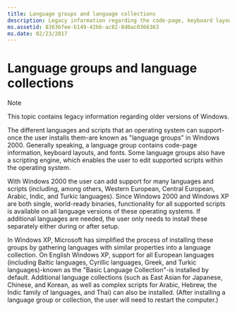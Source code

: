 ```yaml
---
title: Language groups and language collections
description: Legacy information regarding the code-page, keyboard layouts, and fonts on the older versions of Windows.
ms.assetid: 83636fee-b149-42bb-ac82-8d0ac0366363
ms.date: 02/23/2017
---
```


# Language groups and language collections

> [!NOTE]
> This topic contains legacy information regarding older versions of Windows.

The different languages and scripts that an operating system can support-once the user installs them-are known as "language groups" in Windows 2000. Generally speaking, a language group contains code-page information, keyboard layouts, and fonts. Some language groups also have a scripting engine, which enables the user to edit supported scripts within the operating system.

With Windows 2000 the user can add support for many languages and scripts (including, among others, Western European, Central European, Arabic, Indic, and Turkic languages). Since Windows 2000 and Windows XP are both single, world-ready binaries, functionality for all supported scripts is available on all language versions of these operating systems. If additional languages are needed, the user only needs to install these separately either during or after setup.

In Windows XP, Microsoft has simplified the process of installing these groups by gathering languages with similar properties into a language collection. On English Windows XP, support for all European languages (including Baltic languages, Cyrillic languages, Greek, and Turkic languages)-known as the "Basic Language Collection"-is installed by default. Additional language collections (such as East Asian for Japanese, Chinese, and Korean, as well as complex scripts for Arabic, Hebrew, the Indic family of languages, and Thai) can also be installed. (After installing a language group or collection, the user will need to restart the computer.)
